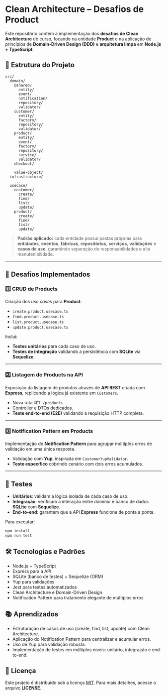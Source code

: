 # Clean Architecture – Desafios de Product

Este repositório contém a implementação dos **desafios de Clean Architecture** do curso, focando na entidade **Product** e na aplicação de princípios de **Domain-Driven Design (DDD)** e **arquitetura limpa** em **Node.js + TypeScript**.

## 📂 Estrutura do Projeto

```text
src/
  domain/
    @shared/
      entity/
      event/
      notification/
      repository/
      validator/
    customer/
      entity/
      factory/
      repository/
      validator/
    product/
      entity/
      event/
      factory/
      repository/
      service/
      validator/
    checkout/
      ...
    value-object/
  infrastructure/
    ...
  usecase/
    customer/
      create/
      find/
      list/
      update/
    product/
      create/
      find/
      list/
      update/
```

> **Padrão aplicado:** cada entidade possui pastas próprias para **entidades**, **eventos**, **fábricas**, **repositórios**, **serviços**, **validações** e **casos de uso**, garantindo separação de responsabilidades e alta manutenibilidade.

---

## 🚀 Desafios Implementados

### 1️⃣ CRUD de Products
Criação dos *use cases* para **Product**:

- `create.product.usecase.ts`
- `find.product.usecase.ts`
- `list.product.usecase.ts`
- `update.product.usecase.ts`

Inclui:
- **Testes unitários** para cada caso de uso.
- **Testes de integração** validando a persistência com **SQLite** via **Sequelize**.

---

### 2️⃣ Listagem de Products na API
Exposição da listagem de produtos através de **API REST** criada com **Express**, replicando a lógica já existente em `Customers`.

- Nova rota `GET /products`
- Controller e DTOs dedicados.
- **Teste end-to-end (E2E)** validando a requisição HTTP completa.

---

### 3️⃣ Notification Pattern em Products
Implementação do **Notification Pattern** para agrupar múltiplos erros de validação em uma única resposta.

- Validação com **Yup**, inspirada em `CustomerYupValidator`.
- **Teste específico** cobrindo cenário com dois erros acumulados.

---

## 🧪 Testes

- **Unitários**: validam a lógica isolada de cada caso de uso.
- **Integração**: verificam a interação entre domínio e banco de dados **SQLite** com **Sequelize**.
- **End-to-end**: garantem que a API **Express** funcione de ponta a ponta.

Para executar:

```bash
npm install
npm run test
```

## 🛠️ Tecnologias e Padrões

- Node.js + TypeScript
- Express para a API
- SQLite (banco de testes) + Sequelize (ORM)
- Yup para validações
- Jest para testes automatizados
- Clean Architecture e Domain-Driven Design
- Notification Pattern para tratamento elegante de múltiplos erros

## 📚 Aprendizados

- Estruturação de casos de uso (create, find, list, update) com Clean Architecture.
- Aplicação do Notification Pattern para centralizar e acumular erros.
- Uso de Yup para validação robusta.
- Implementação de testes em múltiplos níveis: unitário, integração e end-to-end.

## 📄 Licença

Este projeto é distribuído sob a licença [MIT](LICENSE). Para mais detalhes, acesse o arquivo **LICENSE**.

